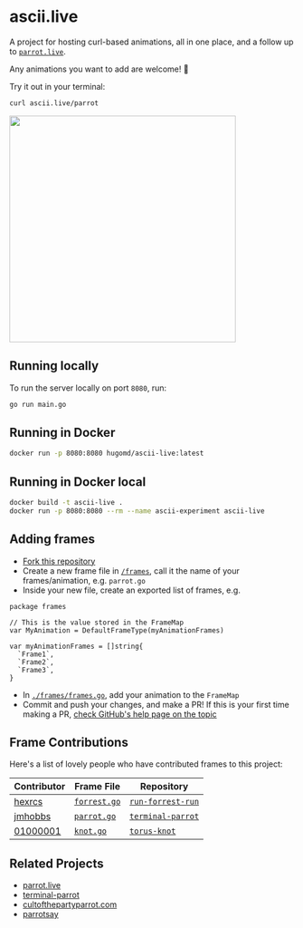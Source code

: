 # ascii.live

A project for hosting curl-based animations, all in one place, and a follow up to [`parrot.live`](https://github.com/hugomd/parrot.live).

Any animations you want to add are welcome! 🎉

Try it out in your terminal:

```bash
curl ascii.live/parrot
```

<img src="./demo.gif" width="400"/>

## Running locally

To run the server locally on port `8080`, run:

```bash
go run main.go
```

## Running in Docker

```bash
docker run -p 8080:8080 hugomd/ascii-live:latest
```

## Running in Docker local

```bash
docker build -t ascii-live .
docker run -p 8080:8080 --rm --name ascii-experiment ascii-live
```

## Adding frames

- [Fork this repository](https://github.com/hugomd/ascii-live/fork)
- Create a new frame file in [`/frames`](./frames), call it the name of your frames/animation, e.g. `parrot.go`
- Inside your new file, create an exported list of frames, e.g.

```Golang
package frames

// This is the value stored in the FrameMap
var MyAnimation = DefaultFrameType(myAnimationFrames)

var myAnimationFrames = []string{
  `Frame1`,
  `Frame2`,
  `Frame3`,
}
```

- In [`./frames/frames.go`](./frames/frames.go), add your animation to the `FrameMap`
- Commit and push your changes, and make a PR! If this is your first time making a PR, [check GitHub's help page on the topic](https://help.github.com/en/github/collaborating-with-issues-and-pull-requests/creating-a-pull-request)

## Frame Contributions

Here's a list of lovely people who have contributed frames to this project:

| Contributor                                      | Frame File                          | Repository                                                       |
| ------------------------------------------------ | ----------------------------------- | ---------------------------------------------------------------- |
| [hexrcs](https://github.com/hexrcs)              | [`forrest.go`](./frames/forrest.go) | [`run-forrest-run`](https://github.com/hexrcs/run-forrest-run)   |
| [jmhobbs](https://github.com/jmhobbs)            | [`parrot.go`](./frames/parrot.go)   | [`terminal-parrot`](https://github.com/jmhobbs/terminal-parrot)  |
| [01000001](https://github.com/01000001-01101011) | [`knot.go`](./frames/knot.go)       | [`torus-knot`](https://github.com/01000001-01101011/torus-knot/) |

## Related Projects

- [parrot.live](https://github.com/hugomd/parrot.live)
- [terminal-parrot](https://github.com/jmhobbs/terminal-parrot)
- [cultofthepartyparrot.com](https://github.com/jmhobbs/cultofthepartyparrot.com)
- [parrotsay](https://github.com/matheuss/parrotsay)
